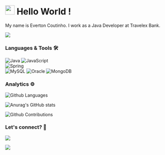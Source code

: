 
<h1><img src="https://emojis.slackmojis.com/emojis/images/1531849430/4246/blob-sunglasses.gif?1531849430" width="30"/> Hello World ! </h1>



My name is Everton Coutinho. I work as a Java Developer at Travelex Bank.

![](http://estruyf-github.azurewebsites.net/api/VisitorHit?user=evecoutinho&repo=evecoutinho&countColorcountColor)

### Languages & Tools 🛠  
![Java](https://img.shields.io/badge/-Java-05122A?style=flat&color=green)&nbsp;![JavaScript](https://img.shields.io/badge/-JavaScript-05122A?style=flat&color=green)&nbsp;  
![Spring](https://img.shields.io/badge/-Spring-05122A?style=flat&color=orange)&nbsp;  
![MySQL](https://img.shields.io/badge/-MySQL-05122A?style=flat&color=yellow)&nbsp;![Oracle](https://img.shields.io/badge/-Oracle-05122A?style=flat&color=yellow)&nbsp;![MongoDB](https://img.shields.io/badge/-MongoDB-05122A?style=flat&color=yellow)&nbsp;  


### Analytics ⚙️

![Github Languages](https://github-readme-stats.vercel.app/api/top-langs/?username=evecoutinho&layout=compact&count_private=true)

![Anurag's GitHub stats](https://github-readme-stats.vercel.app/api?username=evecoutinho&count_private=true&show_icons=true&theme=tokyonight)

![Github Contributions](https://github-readme-streak-stats.herokuapp.com/?user=evecoutinho&hide_border=true)

### Let's connect? 🤝

<p align="left">

<a href="https://www.linkedin.com/in/everton-c-979bb4b1/"><img src="https://img.shields.io/badge/-LinkedIn-0077B5?style=flat&logo=Linkedin&logoColor=white"/></a>

<a href="https://www.instagram.com/evercoutinho/"><img src="https://img.shields.io/badge/-Instagram-E4405F?style=flat&logo=instagram&logoColor=white"/></a>

</p>
